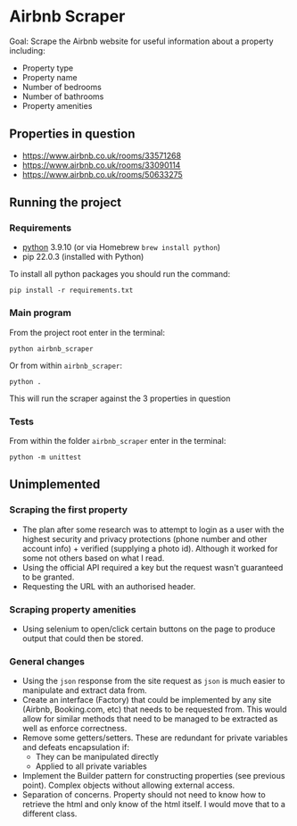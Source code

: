 # Airbnb Scraper
Goal: Scrape the Airbnb website for useful information about a property including:
- Property type
- Property name
- Number of bedrooms
- Number of bathrooms
- Property amenities

## Properties in question
- https://www.airbnb.co.uk/rooms/33571268
- https://www.airbnb.co.uk/rooms/33090114
- https://www.airbnb.co.uk/rooms/50633275

## Running the project
### Requirements
- [python](https://www.python.org/downloads/) 3.9.10 (or via Homebrew `brew install python`)
- pip 22.0.3 (installed with Python)

To install all python packages you should run the command:
```
pip install -r requirements.txt
```

### Main program
From the project root enter in the terminal:
```
python airbnb_scraper
```
Or from within `airbnb_scraper`:
```
python .
```

This will run the scraper against the 3 properties in question

### Tests
From within the folder `airbnb_scraper` enter in the terminal:
```
python -m unittest
```

## Unimplemented

### Scraping the first property
- The plan after some research was to attempt to login as a user with the highest security and privacy protections (phone number and other account info) + verified (supplying a photo id). Although it worked for some not others based on what I read.
- Using the official API required a key but the request wasn't guaranteed to be granted.
- Requesting the URL with an authorised header.

### Scraping property amenities
- Using selenium to open/click certain buttons on the page to produce output that could then be stored.

### General changes
- Using the `json` response from the site request as `json` is much easier to manipulate and extract data from.
- Create an interface (Factory) that could be implemented by any site (Airbnb, Booking.com, etc) that needs to be requested from. This would allow for similar methods that need to be managed to be extracted as well as enforce correctness.
- Remove some getters/setters. These are redundant for private variables and defeats encapsulation if:
    - They can be manipulated directly
    - Applied to all private variables
- Implement the Builder pattern for constructing properties (see previous point). Complex objects without allowing external access.
- Separation of concerns. Property should not need to know how to retrieve the html and only know of the html itself. I would move that to a different class.
